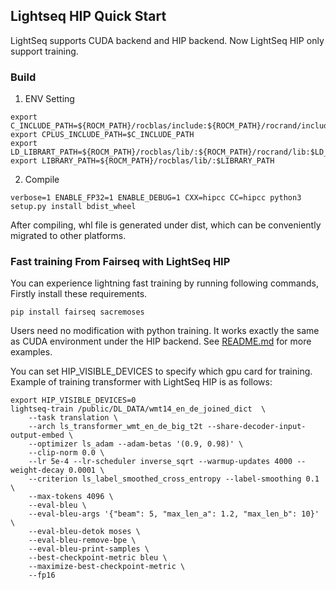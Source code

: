 ## Lightseq HIP Quick Start
LightSeq supports CUDA backend and HIP backend. Now LightSeq HIP only support training.
### Build

1. ENV Setting
```shell
export C_INCLUDE_PATH=${ROCM_PATH}/rocblas/include:${ROCM_PATH}/rocrand/include/:${ROCM_PATH}/hiprand/include:${ROCM_PATH}/hip/include/hip:$ROCM_PATH/hip/include/hip/hsa_detail:$ROCM_PATH/hipcub/include/hipcub:$C_INCLUDE_PATH
export CPLUS_INCLUDE_PATH=$C_INCLUDE_PATH
export LD_LIBRART_PATH=${ROCM_PATH}/rocblas/lib/:${ROCM_PATH}/rocrand/lib:$LD_LIBRART_PATH
export LIBRARY_PATH=${ROCM_PATH}/rocblas/lib/:$LIBRARY_PATH
```
2. Compile
```
verbose=1 ENABLE_FP32=1 ENABLE_DEBUG=1 CXX=hipcc CC=hipcc python3 setup.py install bdist_wheel
```
After compiling, whl file is generated under dist, which can be conveniently migrated to other platforms.

### Fast training From Fairseq with LightSeq HIP

You can experience lightning fast training by running following commands,
Firstly install these requirements.

```shell
pip install fairseq sacremoses
```
Users need no modification with python training. It works exactly the same as CUDA environment under the HIP backend. See [README.md](README.md) for more examples.

You can set HIP_VISIBLE_DEVICES to specify which gpu card for training. Example of training transformer with LightSeq HIP is as follows:

```
export HIP_VISIBLE_DEVICES=0
lightseq-train /public/DL_DATA/wmt14_en_de_joined_dict  \
    --task translation \
    --arch ls_transformer_wmt_en_de_big_t2t --share-decoder-input-output-embed \
    --optimizer ls_adam --adam-betas '(0.9, 0.98)' \
    --clip-norm 0.0 \
    --lr 5e-4 --lr-scheduler inverse_sqrt --warmup-updates 4000 --weight-decay 0.0001 \
    --criterion ls_label_smoothed_cross_entropy --label-smoothing 0.1 \
    --max-tokens 4096 \
    --eval-bleu \
    --eval-bleu-args '{"beam": 5, "max_len_a": 1.2, "max_len_b": 10}' \
    --eval-bleu-detok moses \
    --eval-bleu-remove-bpe \
    --eval-bleu-print-samples \
    --best-checkpoint-metric bleu \
    --maximize-best-checkpoint-metric \
    --fp16
```
